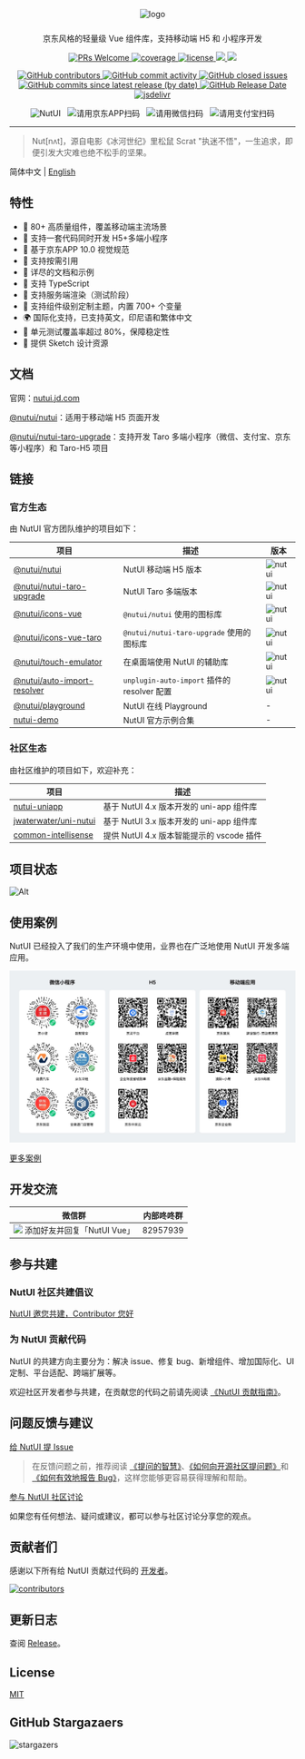 <p align="center">
  <img alt="logo" src="https://img11.360buyimg.com/imagetools/jfs/t1/211965/25/7152/22022/61b16785E433119bb/aa41d7a9f7e823f3.png" width="150" style="margin-bottom: 10px;">
</p>

<p align="center">京东风格的轻量级 Vue 组件库，支持移动端 H5 和 小程序开发</p>

<p align="center">
  <a href="https://github.com/jdf2e/nutui/pulls">
    <img src="https://img.shields.io/badge/PRs-welcome-brightgreen.svg?style=flat-square" alt="PRs Welcome">
  </a>
  <a href="https://app.codecov.io/gh/jdf2e/nutui">
    <img src="https://img.shields.io/codecov/c/github/jdf2e/nutui" alt="coverage"/>
  </a>
  <a href="https://github.com/jdf2e/nutui/blob/v4/LICENSE">
    <img src="https://img.shields.io/npm/l/@nutui/nutui.svg" alt="license"/>
  </a>
  <a href="https://www.npmjs.com/package/@nutui/nutui">
    <img src="https://img.shields.io/npm/v/@nutui/nutui.svg?style=flat-square">
  </a>
  <a href="https://www.npmjs.com/package/@nutui/nutui">
    <img src="https://img.shields.io/npm/dt/@nutui/nutui.svg?style=flat-square">
  </a>
</p>
<p align="center">
  <a href="https://github.com/jdf2e/nutui/graphs/contributors">
    <img src="https://img.shields.io/github/contributors/jdf2e/nutui" alt="GitHub contributors">
  </a>
  <a href="https://github.com/jdf2e/nutui/commits">
    <img src="https://img.shields.io/github/commit-activity/m/jdf2e/nutui" alt="GitHub commit activity">
  </a>
  <a href="https://github.com/jdf2e/nutui/issues">
    <img src="https://img.shields.io/github/issues-closed/jdf2e/nutui" alt="GitHub closed issues">
  </a>
  <a href="https://github.com/jdf2e/nutui/commits">
    <img src="https://img.shields.io/github/commits-since/jdf2e/nutui/latest/v4" alt="GitHub commits since latest release (by date)">
  </a>
  <a href="https://github.com/jdf2e/nutui/releases">
    <img src="https://img.shields.io/github/release-date/jdf2e/nutui" alt="GitHub Release Date">
  </a>
  <a href="https://www.jsdelivr.com/package/npm/@nutui/nutui">
    <img src="https://data.jsdelivr.com/v1/package/npm/@nutui/nutui/badge" alt="jsdelivr">
  </a>
</p>

<p align="center">
   <img src="https://img12.360buyimg.com/imagetools/jfs/t1/162421/39/13392/9425/6052ea60E592310a9/264bdff23ef5fe95.png" width="164" alt="NutUI" />
  &nbsp;
   <img src="https://img10.360buyimg.com/imagetools/jfs/t1/211804/23/22232/12144/634e4801Eac435cb6/cfd9e1773cf9423d.png" width="167" title="请用京东APP扫码">
  &nbsp;
  <img src="https://storage.360buyimg.com/jdc-article/gh_f2231eb941be_258.jpg" width="166" title="请用微信扫码">
  &nbsp;
   <img src="https://img12.360buyimg.com/imagetools/jfs/t1/205124/1/15643/30360/62aad730Ea5734bf9/703bb91a0b73282f.png" width="170" title="请用支付宝扫码">
</p>

---

> Nut[nʌt]，源自电影《冰河世纪》里松鼠 Scrat "执迷不悟"，一生追求，即便引发大灾难也绝不松手的坚果。

简体中文 | [English](./README_EN.md)

## 特性

- 🚀 80+ 高质量组件，覆盖移动端主流场景
- 💪 支持一套代码同时开发 H5+多端小程序
- 📖 基于京东APP 10.0 视觉规范
- 🍭 支持按需引用
- 📖 详尽的文档和示例
- 💪 支持 TypeScript
- 💪 支持服务端渲染（测试阶段）
- 🍭 支持组件级别定制主题，内置 700+ 个变量
- 🌍 国际化支持，已支持英文，印尼语和繁体中文
- 🍭 单元测试覆盖率超过 80%，保障稳定性
- 📖 提供 Sketch 设计资源

## 文档

官网：[nutui.jd.com](https://nutui.jd.com)

[@nutui/nutui](https://nutui.jd.com/h5/vue/4x/#/zh-CN/guide/intro)：适用于移动端 H5 页面开发

[@nutui/nutui-taro-upgrade](https://nutui.jd.com/taro/vue/4x/#/zh-CN/guide/intro)：支持开发 Taro 多端小程序（微信、支付宝、京东等小程序）和 Taro-H5 项目

## 链接

### 官方生态

由 NutUI 官方团队维护的项目如下：

| 项目 | 描述 | 版本 |
| --- | --- | --- |
| [@nutui/nutui](https://github.com/jdf2e/nutui) | NutUI 移动端 H5 版本 | ![nutui](https://img.shields.io/npm/v/@nutui/nutui.svg?label=%20) |
| [@nutui/nutui-taro-upgrade](https://github.com/jdf2e/nutui) | NutUI Taro 多端版本 | ![nutui](https://img.shields.io/npm/v/@nutui/nutui-taro-upgrade.svg?label=%20) |
| [@nutui/icons-vue](https://github.com/jdf2e/nutui-icons) | `@nutui/nutui` 使用的图标库 | ![nutui](https://img.shields.io/npm/v/@nutui/icons-vue.svg?label=%20) |
| [@nutui/icons-vue-taro](https://github.com/jdf2e/nutui-icons) | `@nutui/nutui-taro-upgrade` 使用的图标库 | ![nutui](https://img.shields.io/npm/v/@nutui/icons-vue-taro.svg?label=%20) |
| [@nutui/touch-emulator](packages/nutui-touch-emulator) | 在桌面端使用 NutUI 的辅助库 | ![nutui](https://img.shields.io/npm/v/@nutui/touch-emulator.svg?label=%20) |
| [@nutui/auto-import-resolver](packages/nutui-auto-import-resolver) | `unplugin-auto-import` 插件的 resolver 配置 | ![nutui](https://img.shields.io/npm/v/@nutui/auto-import-resolver.svg?label=%20) |
| [@nutui/playground](packages/nutui-playground) | NutUI 在线 Playground | - |
| [nutui-demo](https://github.com/jdf2e/nutui-demo) | NutUI 官方示例合集 | - |

### 社区生态

由社区维护的项目如下，欢迎补充：

| 项目 | 描述 |
| --- | --- |
| [nutui-uniapp](https://github.com/nutui-uniapp/nutui-uniapp) | 基于 NutUI 4.x 版本开发的 uni-app 组件库 |
| [jwaterwater/uni-nutui](https://github.com/jwaterwater/uni-nutui) | 基于 NutUI 3.x 版本开发的 uni-app 组件库 |
| [common-intellisense](https://github.com/Simon-He95/common-intellisense) | 提供 NutUI 4.x 版本智能提示的 vscode 插件 |

## 项目状态

![Alt](https://repobeats.axiom.co/api/embed/fd45cb2c6840153af6328b050e87ce01d785b72b.svg 'Repobeats analytics image')

## 使用案例

NutUI 已经投入了我们的生产环境中使用，业界也在广泛地使用 NutUI 开发多端应用。

<p>
<img src="https://raw.githubusercontent.com/jdf2e/nutui-user-cases/master/user-cases.jpg" alt="NutUI" />
</p>
<p><a href="https://nutui.jd.com/#/case">更多案例</a></p>

## 开发交流

| 微信群 | 内部咚咚群 |
| --- | --- |
| <img src="https://storage.360buyimg.com/nutui-static/image/wx-code.png" width="100" /> 添加好友并回复「NutUI Vue」 | 82957939 |

## 参与共建

### NutUI 社区共建倡议

[NutUI 邀您共建，Contributor 您好](https://github.com/jdf2e/nutui/issues/1789)

### 为 NutUI 贡献代码

NutUI 的共建方向主要分为：解决 issue、修复 bug、新增组件、增加国际化、UI 定制、平台适配、跨端扩展等。

欢迎社区开发者参与共建，在贡献您的代码之前请先阅读 [《NutUI 贡献指南》](https://github.com/jdf2e/nutui/issues/1671)。

## 问题反馈与建议

[给 NutUI 提 Issue](https://nutui.jd.com/nutui-issue-helper/?repo=jdf2e/nutui&lang=zh-cn)

> 在反馈问题之前，推荐阅读 [《提问的智慧》](https://github.com/ryanhanwu/How-To-Ask-Questions-The-Smart-Way)、[《如何向开源社区提问题》](https://github.com/seajs/seajs/issues/545)和[《如何有效地报告 Bug》](http://www.chiark.greenend.org.uk/%7Esgtatham/bugs-cn.html)，这样您能够更容易获得理解和帮助。

[参与 NutUI 社区讨论](https://github.com/jdf2e/nutui/discussions)

如果您有任何想法、疑问或建议，都可以参与社区讨论分享您的观点。

## 贡献者们

感谢以下所有给 NutUI 贡献过代码的 [开发者](https://github.com/jdf2e/nutui/graphs/contributors)。

<a href="https://github.com/jdf2e/nutui/graphs/contributors">
  <img src="https://opencollective.com/nutui/contributors.svg?width=890&button=false" alt="contributors">
</a>

## 更新日志

查阅 [Release](https://github.com/jdf2e/nutui/releases)。

## License

[MIT](https://github.com/jdf2e/nutui/blob/v4/LICENSE)

## GitHub Stargazaers

![stargazers](https://starchart.cc/jdf2e/nutui.svg)

